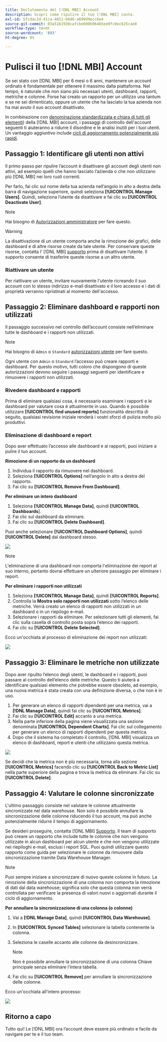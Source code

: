 ```yaml
---
title: Declutamento del [!DNL MBI] Account
description: Scopri come ripulire il tuo [!DNL MBI] conto.
exl-id: 5fcdac2d-41ca-4011-b646-a699d9ecc6e4
source-git-commit: 03a5161930cafcbe600b96465ee0fc0ecb25cae8
workflow-type: tm+mt
source-wordcount: '893'
ht-degree: 0%

---
```


# Pulisci il tuo [!DNL MBI] Account

Se sei stato con [!DNL MBI] per 6 mesi o 6 anni, mantenere un account ordinato è fondamentale per ottenere il massimo dalla piattaforma. Nel tempo, è naturale che non siano più necessari utenti, dashboard, rapporti, metriche e colonne. Forse hai creato un rapporto per un utilizzo una tantum e se ne sei dimenticato, oppure un utente che ha lasciato la tua azienda non ha mai avuto il suo account disattivato.

In combinazione con [denominazione standardizzata e chiara di tutti gli elementi](../best-practices/naming-elements.md)) della [!DNL MBI] account, i passaggi di controllo dell&#39;account seguenti ti aiuteranno a ridurre il disordine e le analisi inutili per i tuoi utenti. Un vantaggio aggiuntivo include [cicli di aggiornamento potenzialmente più rapidi](../best-practices/reduce-update-cycle-time.md).

## Passaggio 1: Identificare gli utenti non attivi

Il primo passo per ripulire l’account è disattivare gli account degli utenti non attivi, ad esempio quelli che hanno lasciato l’azienda o che non utilizzano più [!DNL MBI] nei loro ruoli correnti.

Per farlo, fai clic sul nome della tua azienda nell’angolo in alto a destra della barra di navigazione superiore, quindi seleziona **[!UICONTROL Manage Users]**. Quindi, seleziona l’utente da disattivare e fai clic su **[!UICONTROL Deactivate User]**.

>[!NOTE]
>
>Hai bisogno di [Autorizzazioni amministratore](../administrator/user-management/user-management.md) per fare questo.

>[!WARNING]
>
>La disattivazione di un utente comporta anche la rimozione dei grafici, delle dashboard e di altre risorse create da tale utente. Per conservare queste risorse, contatta l’ [!DNL MBI] [supporto](../guide-overview.md) prima di disattivare l’utente. Il supporto consente di trasferire queste risorse a un altro utente.

### Riattivare un utente

Per riattivare un utente, invitare nuovamente l&#39;utente ricreando il suo account con lo stesso indirizzo e-mail disattivato e il loro accesso e i dati di proprietà verranno ripristinati al momento dell&#39;accesso.

## Passaggio 2: Eliminare dashboard e rapporti non utilizzati

Il passaggio successivo nel controllo dell’account consiste nell’eliminare tutte le dashboard e i rapporti non utilizzati.

>[!NOTE]
>
>Hai bisogno di `Admin` o `Standard` [autorizzazioni utente](../administrator/user-management/user-management.md) per fare questo.

Ogni utente con `Admin` o `Standard` l’accesso può creare rapporti e dashboard. Per questo motivo, tutti coloro che dispongono di queste autorizzazioni devono seguire i passaggi seguenti per identificare e rimuovere i rapporti non utilizzati.

### Rivedere dashboard e rapporti

Prima di eliminare qualsiasi cosa, è necessario esaminare i rapporti e le dashboard per valutare cosa è attualmente in uso. Quando è possibile utilizzare **[!UICONTROL find unused reports]** funzionalità descritta di seguito, qualsiasi revisione iniziale renderà i vostri sforzi di pulizia molto più produttivi.

### Eliminazione di dashboard e report

Dopo aver effettuato l’accesso alle dashboard e ai rapporti, puoi iniziare a pulire il tuo account.

**Rimozione di un rapporto da un dashboard**

1. Individua il rapporto da rimuovere nel dashboard.
1. Seleziona **[!UICONTROL Options]** nell’angolo in alto a destra del rapporto.
1. Fai clic su **[!UICONTROL Remove From Dashboard]**.

**Per eliminare un intero dashboard**

1. Seleziona **[!UICONTROL Manage Data]**, quindi **[!UICONTROL Dashboards**].
1. Fai clic sul dashboard da eliminare.
1. Fai clic su **[!UICONTROL Delete Dashboard]**.

Puoi anche selezionare **[!UICONTROL Dashboard Options]**, quindi **[!UICONTROL Delete]** dal dashboard stesso.

![](../../mbi/assets/Delete_from_dashboard.png)

>[!NOTE]
>
>L&#39;eliminazione di una dashboard non comporta l&#39;eliminazione dei report al suo interno, pertanto dovrai effettuare un ulteriore passaggio per eliminare i report.

**Per eliminare i rapporti non utilizzati**

1. Seleziona **[!UICONTROL Manage Data]**, quindi **[!UICONTROL Reports]**.
1. Controlla la **Mostra solo rapporti non utilizzati** sotto l’elenco delle metriche. Verrà creato un elenco di rapporti non utilizzati in un dashboard o in un riepilogo e-mail.
1. Selezionare i rapporti da eliminare. Per selezionare tutti gli elementi, fai clic sulla casella di controllo posta sopra l’elenco dei rapporti.
1. Fai clic su **[!UICONTROL Delete Selected]**.

Ecco un&#39;occhiata al processo di eliminazione dei report non utilizzati:

![](../../mbi/assets/unused_reports.png)

## Passaggio 3: Eliminare le metriche non utilizzate

Dopo aver ripulito l’elenco degli utenti, le dashboard e i rapporti, puoi passare al controllo dell’elenco delle metriche. Questo ti aiuterà a identificare qualsiasi elemento che potrebbe essere obsoleto, ad esempio, una nuova metrica è stata creata con una definizione diversa, o che non è in uso.

1. Per generare un elenco di rapporti dipendenti per una metrica, vai a **[!DNL Manage Data]**, quindi fai clic su **[!UICONTROL Metrics]**.
1. Fai clic su **[!UICONTROL Edit]** accanto a una metrica.
1. Nella parte inferiore della pagina viene visualizzata una sezione denominata **[!UICONTROL Dependent Charts]**. Fai clic sul collegamento per generare un elenco di rapporti dipendenti per questa metrica.
1. Dopo che il sistema ha completato il controllo, [!DNL MBI] visualizza un elenco di dashboard, report e utenti che utilizzano questa metrica.

![](../../mbi/assets/report_dependecies.png)

Se decidi che la metrica non è più necessaria, torna alla sezione **[!UICONTROL Metrics]** facendo clic su **[!UICONTROL Back to Metric List]** nella parte superiore della pagina e trova la metrica da eliminare. Fai clic su **[!UICONTROL Delete]**.

## Passaggio 4: Valutare le colonne sincronizzate

L&#39;ultimo passaggio consiste nel valutare le colonne attualmente sincronizzate nel data warehouse. Non solo è possibile annullare la sincronizzazione delle colonne riducendo il tuo account, ma può anche potenzialmente ridurre il tempo di aggiornamento.

Se desideri proseguire, contatta [!DNL MBI] [Supporto](../guide-overview.md). Il team di supporto può creare un rapporto che include tutte le colonne che non vengono utilizzate in alcun dashboard per alcun utente e che non vengono utilizzate nei riepiloghi e-mail, esclusi i report SQL. Puoi quindi utilizzare questo rapporto come guida per selezionare le colonne da rimuovere dalla sincronizzazione tramite Data Warehouse Manager.

>[!NOTE]
>
>Puoi sempre iniziare a sincronizzare di nuovo queste colonne in futuro. La rimozione della sincronizzazione di una colonna non comporta la rimozione di dati dal data warehouse; significa solo che questa colonna non verrà controllata per verificare la presenza di valori nuovi o aggiornati durante il ciclo di aggiornamento.

**Per annullare la sincronizzazione di una colonna (o colonne)**

1. Vai a **[!DNL Manage Data]**, quindi **[!UICONTROL Data Warehouse]**.
1. In **[!UICONTROL Synced Tables]** selezionare la tabella contenente la colonna.
1. Seleziona le caselle accanto alle colonne da desincronizzare.
   >[!NOTE]
   >
   >Non è possibile annullare la sincronizzazione di una colonna Chiave principale senza eliminare l’intera tabella.

1. Fai clic su **[!UICONTROL Remove]** per annullare la sincronizzazione delle colonne.

Ecco un&#39;occhiata all&#39;intero processo:

![](../../mbi/assets/drop_column.png)

## Ritorno a capo

Tutto qui! Le [!DNL MBI] ora l’account deve essere più ordinato e facile da navigare per te e il tuo team.
